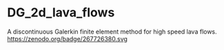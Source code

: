 # DG_2d_lava_flows
A discontinuous Galerkin finite element method for high speed lava flows.
https://zenodo.org/badge/267726380.svg
